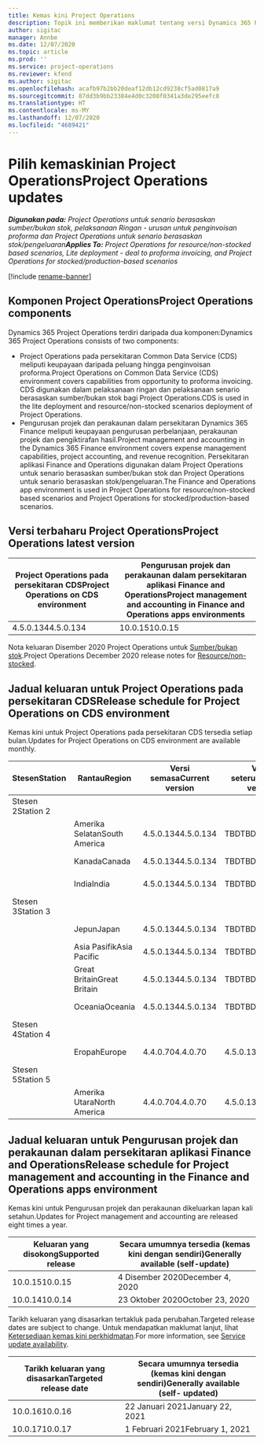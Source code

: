 ```yaml
---
title: Kemas kini Project Operations
description: Topik ini memberikan maklumat tentang versi Dynamics 365 Project Operations yang dikeluarkan.
author: sigitac
manager: Annbe
ms.date: 12/07/2020
ms.topic: article
ms.prod: ''
ms.service: project-operations
ms.reviewer: kfend
ms.author: sigitac
ms.openlocfilehash: acafb97b2bb20deaf12db12cd9238cf5ad0817a9
ms.sourcegitcommit: 87dd3b9bb23384e4d0c3208f0341a3de295eefc8
ms.translationtype: HT
ms.contentlocale: ms-MY
ms.lasthandoff: 12/07/2020
ms.locfileid: "4689421"
---
```

# <a name="project-operations-updates"></a><span data-ttu-id="2fc62-103">Pilih kemaskinian Project Operations</span><span class="sxs-lookup"><span data-stu-id="2fc62-103">Project Operations updates</span></span>

<span data-ttu-id="2fc62-104">_**Digunakan pada:** Project Operations untuk senario berasaskan sumber/bukan stok, pelaksanaan Ringan - urusan untuk penginvoisan proforma dan Project Operations untuk senario berasaskan stok/pengeluaran_</span><span class="sxs-lookup"><span data-stu-id="2fc62-104">_**Applies To:** Project Operations for resource/non-stocked based scenarios, Lite deployment - deal to proforma invoicing, and Project Operations for stocked/production-based scenarios_</span></span>

[!include [rename-banner](~/includes/cc-data-platform-banner.md)]

## <a name="project-operations-components"></a><span data-ttu-id="2fc62-105">Komponen Project Operations</span><span class="sxs-lookup"><span data-stu-id="2fc62-105">Project Operations components</span></span>

<span data-ttu-id="2fc62-106">Dynamics 365 Project Operations terdiri daripada dua komponen:</span><span class="sxs-lookup"><span data-stu-id="2fc62-106">Dynamics 365 Project Operations consists of two components:</span></span>

- <span data-ttu-id="2fc62-107">Project Operations pada persekitaran Common Data Service (CDS) meliputi keupayaan daripada peluang hingga penginvoisan proforma.</span><span class="sxs-lookup"><span data-stu-id="2fc62-107">Project Operations on Common Data Service (CDS) environment covers capabilities from opportunity to proforma invoicing.</span></span> <span data-ttu-id="2fc62-108">CDS digunakan dalam pelaksanaan ringan dan pelaksanaan senario berasaskan sumber/bukan stok bagi Project Operations.</span><span class="sxs-lookup"><span data-stu-id="2fc62-108">CDS is used in the lite deployment and resource/non-stocked scenarios deployment of Project Operations.</span></span>
- <span data-ttu-id="2fc62-109">Pengurusan projek dan perakaunan dalam persekitaran Dynamics 365 Finance meliputi keupayaan pengurusan perbelanjaan, perakaunan projek dan pengiktirafan hasil.</span><span class="sxs-lookup"><span data-stu-id="2fc62-109">Project management and accounting in the Dynamics 365 Finance environment covers expense management capabilities, project accounting, and revenue recognition.</span></span> <span data-ttu-id="2fc62-110">Persekitaran aplikasi Finance and Operations digunakan dalam Project Operations untuk senario berasaskan sumber/bukan stok dan Project Operations untuk senario berasaskan stok/pengeluaran.</span><span class="sxs-lookup"><span data-stu-id="2fc62-110">The Finance and Operations app environment is used in Project Operations for resource/non-stocked based scenarios and Project Operations for stocked/production-based scenarios.</span></span>

## <a name="project-operations-latest-version"></a><span data-ttu-id="2fc62-111">Versi terbaharu Project Operations</span><span class="sxs-lookup"><span data-stu-id="2fc62-111">Project Operations latest version</span></span>

| <span data-ttu-id="2fc62-112">Project Operations pada persekitaran CDS</span><span class="sxs-lookup"><span data-stu-id="2fc62-112">Project Operations on CDS environment</span></span> | <span data-ttu-id="2fc62-113">Pengurusan projek dan perakaunan dalam persekitaran aplikasi Finance and Operations</span><span class="sxs-lookup"><span data-stu-id="2fc62-113">Project management and accounting in Finance and Operations apps environments</span></span> |
| --- | --- |
| <span data-ttu-id="2fc62-114">4.5.0.134</span><span class="sxs-lookup"><span data-stu-id="2fc62-114">4.5.0.134</span></span> | <span data-ttu-id="2fc62-115">10.0.15</span><span class="sxs-lookup"><span data-stu-id="2fc62-115">10.0.15</span></span> |

<span data-ttu-id="2fc62-116">Nota keluaran Disember 2020 Project Operations untuk [Sumber/bukan stok](whats-new-dec-2020-resource-based.md).</span><span class="sxs-lookup"><span data-stu-id="2fc62-116">Project Operations December 2020 release notes for [Resource/non-stocked](whats-new-dec-2020-resource-based.md).</span></span>

## <a name="release-schedule-for-project-operations-on-cds-environment"></a><span data-ttu-id="2fc62-117">Jadual keluaran untuk Project Operations pada persekitaran CDS</span><span class="sxs-lookup"><span data-stu-id="2fc62-117">Release schedule for Project Operations on CDS environment</span></span>

<span data-ttu-id="2fc62-118">Kemas kini untuk Project Operations pada persekitaran CDS tersedia setiap bulan.</span><span class="sxs-lookup"><span data-stu-id="2fc62-118">Updates for Project Operations on CDS environment are available monthly.</span></span> 

| <span data-ttu-id="2fc62-119">Stesen</span><span class="sxs-lookup"><span data-stu-id="2fc62-119">Station</span></span>   | <span data-ttu-id="2fc62-120">Rantau</span><span class="sxs-lookup"><span data-stu-id="2fc62-120">Region</span></span>        | <span data-ttu-id="2fc62-121">Versi semasa</span><span class="sxs-lookup"><span data-stu-id="2fc62-121">Current version</span></span> | <span data-ttu-id="2fc62-122">Versi seterusnya</span><span class="sxs-lookup"><span data-stu-id="2fc62-122">Next version</span></span> | <span data-ttu-id="2fc62-123">secara umumnya tersedia</span><span class="sxs-lookup"><span data-stu-id="2fc62-123">Generally available</span></span> |
|-----------|---------------|-----------------|--------------|---------------------|
| <span data-ttu-id="2fc62-124">Stesen 2</span><span class="sxs-lookup"><span data-stu-id="2fc62-124">Station 2</span></span> |   &nbsp;      |    &nbsp;       | &nbsp;       |      &nbsp;         |
|   &nbsp;  | <span data-ttu-id="2fc62-125">Amerika Selatan</span><span class="sxs-lookup"><span data-stu-id="2fc62-125">South America</span></span> |  <span data-ttu-id="2fc62-126">4.5.0.134</span><span class="sxs-lookup"><span data-stu-id="2fc62-126">4.5.0.134</span></span>       | <span data-ttu-id="2fc62-127">TBD</span><span class="sxs-lookup"><span data-stu-id="2fc62-127">TBD</span></span>     | <span data-ttu-id="2fc62-128">08-Jan-21</span><span class="sxs-lookup"><span data-stu-id="2fc62-128">08-Jan-21</span></span>           |
|    &nbsp; | <span data-ttu-id="2fc62-129">Kanada</span><span class="sxs-lookup"><span data-stu-id="2fc62-129">Canada</span></span>        |  <span data-ttu-id="2fc62-130">4.5.0.134</span><span class="sxs-lookup"><span data-stu-id="2fc62-130">4.5.0.134</span></span>       | <span data-ttu-id="2fc62-131">TBD</span><span class="sxs-lookup"><span data-stu-id="2fc62-131">TBD</span></span>     | <span data-ttu-id="2fc62-132">08-Jan-21</span><span class="sxs-lookup"><span data-stu-id="2fc62-132">08-Jan-21</span></span>          |
|   &nbsp;  | <span data-ttu-id="2fc62-133">India</span><span class="sxs-lookup"><span data-stu-id="2fc62-133">India</span></span>         |  <span data-ttu-id="2fc62-134">4.5.0.134</span><span class="sxs-lookup"><span data-stu-id="2fc62-134">4.5.0.134</span></span>       | <span data-ttu-id="2fc62-135">TBD</span><span class="sxs-lookup"><span data-stu-id="2fc62-135">TBD</span></span>     | <span data-ttu-id="2fc62-136">08-Jan-21</span><span class="sxs-lookup"><span data-stu-id="2fc62-136">08-Jan-21</span></span>           |
| <span data-ttu-id="2fc62-137">Stesen 3</span><span class="sxs-lookup"><span data-stu-id="2fc62-137">Station 3</span></span>  |      &nbsp;   |     &nbsp;      |     &nbsp;   |      &nbsp;         |
|   &nbsp;  | <span data-ttu-id="2fc62-138">Jepun</span><span class="sxs-lookup"><span data-stu-id="2fc62-138">Japan</span></span>         |  <span data-ttu-id="2fc62-139">4.5.0.134</span><span class="sxs-lookup"><span data-stu-id="2fc62-139">4.5.0.134</span></span>       | <span data-ttu-id="2fc62-140">TBD</span><span class="sxs-lookup"><span data-stu-id="2fc62-140">TBD</span></span>     | <span data-ttu-id="2fc62-141">15-Jan-21</span><span class="sxs-lookup"><span data-stu-id="2fc62-141">15-Jan-21</span></span>           |
|   &nbsp;  | <span data-ttu-id="2fc62-142">Asia Pasifik</span><span class="sxs-lookup"><span data-stu-id="2fc62-142">Asia Pacific</span></span>  |  <span data-ttu-id="2fc62-143">4.5.0.134</span><span class="sxs-lookup"><span data-stu-id="2fc62-143">4.5.0.134</span></span>       | <span data-ttu-id="2fc62-144">TBD</span><span class="sxs-lookup"><span data-stu-id="2fc62-144">TBD</span></span>     | <span data-ttu-id="2fc62-145">15-Jan-21</span><span class="sxs-lookup"><span data-stu-id="2fc62-145">15-Jan-21</span></span>           |
|   &nbsp;  | <span data-ttu-id="2fc62-146">Great Britain</span><span class="sxs-lookup"><span data-stu-id="2fc62-146">Great Britain</span></span> |  <span data-ttu-id="2fc62-147">4.5.0.134</span><span class="sxs-lookup"><span data-stu-id="2fc62-147">4.5.0.134</span></span>       | <span data-ttu-id="2fc62-148">TBD</span><span class="sxs-lookup"><span data-stu-id="2fc62-148">TBD</span></span>     | <span data-ttu-id="2fc62-149">15-Jan-21</span><span class="sxs-lookup"><span data-stu-id="2fc62-149">15-Jan-21</span></span>           |
|   &nbsp;  | <span data-ttu-id="2fc62-150">Oceania</span><span class="sxs-lookup"><span data-stu-id="2fc62-150">Oceania</span></span>       |  <span data-ttu-id="2fc62-151">4.5.0.134</span><span class="sxs-lookup"><span data-stu-id="2fc62-151">4.5.0.134</span></span>       | <span data-ttu-id="2fc62-152">TBD</span><span class="sxs-lookup"><span data-stu-id="2fc62-152">TBD</span></span>     | <span data-ttu-id="2fc62-153">15-Jan-21</span><span class="sxs-lookup"><span data-stu-id="2fc62-153">15-Jan-21</span></span>           |
| <span data-ttu-id="2fc62-154">Stesen 4</span><span class="sxs-lookup"><span data-stu-id="2fc62-154">Station 4</span></span> |     &nbsp;    |     &nbsp;      |     &nbsp;   |      &nbsp;         |
|   &nbsp;  | <span data-ttu-id="2fc62-155">Eropah</span><span class="sxs-lookup"><span data-stu-id="2fc62-155">Europe</span></span>        |  <span data-ttu-id="2fc62-156">4.4.0.70</span><span class="sxs-lookup"><span data-stu-id="2fc62-156">4.4.0.70</span></span>       | <span data-ttu-id="2fc62-157">4.5.0.134</span><span class="sxs-lookup"><span data-stu-id="2fc62-157">4.5.0.134</span></span>     | <span data-ttu-id="2fc62-158">11 Dis 20</span><span class="sxs-lookup"><span data-stu-id="2fc62-158">11-Dec-20</span></span>           |
| <span data-ttu-id="2fc62-159">Stesen 5</span><span class="sxs-lookup"><span data-stu-id="2fc62-159">Station 5</span></span> |     &nbsp;    |     &nbsp;      |     &nbsp;   |      &nbsp;         |
|   &nbsp;  | <span data-ttu-id="2fc62-160">Amerika Utara</span><span class="sxs-lookup"><span data-stu-id="2fc62-160">North America</span></span> |  <span data-ttu-id="2fc62-161">4.4.0.70</span><span class="sxs-lookup"><span data-stu-id="2fc62-161">4.4.0.70</span></span>       | <span data-ttu-id="2fc62-162">4.5.0.134</span><span class="sxs-lookup"><span data-stu-id="2fc62-162">4.5.0.134</span></span>     | <span data-ttu-id="2fc62-163">18 Dis 20</span><span class="sxs-lookup"><span data-stu-id="2fc62-163">18-Dec-20</span></span>           |

## <a name="release-schedule-for-project-management-and-accounting-in-the-finance-and-operations-apps-environment"></a><span data-ttu-id="2fc62-164">Jadual keluaran untuk Pengurusan projek dan perakaunan dalam persekitaran aplikasi Finance and Operations</span><span class="sxs-lookup"><span data-stu-id="2fc62-164">Release schedule for Project management and accounting in the Finance and Operations apps environment</span></span>

<span data-ttu-id="2fc62-165">Kemas kini untuk Pengurusan projek dan perakaunan dikeluarkan lapan kali setahun.</span><span class="sxs-lookup"><span data-stu-id="2fc62-165">Updates for Project management and accounting are released eight times a year.</span></span>

| <span data-ttu-id="2fc62-166">Keluaran yang disokong</span><span class="sxs-lookup"><span data-stu-id="2fc62-166">Supported release</span></span> | <span data-ttu-id="2fc62-167">Secara umumnya tersedia (kemas kini dengan sendiri)</span><span class="sxs-lookup"><span data-stu-id="2fc62-167">Generally available (self-update)</span></span> |
| --- | --- |
| <span data-ttu-id="2fc62-168">10.0.15</span><span class="sxs-lookup"><span data-stu-id="2fc62-168">10.0.15</span></span> | <span data-ttu-id="2fc62-169">4 Disember 2020</span><span class="sxs-lookup"><span data-stu-id="2fc62-169">December 4, 2020</span></span> |
| <span data-ttu-id="2fc62-170">10.0.14</span><span class="sxs-lookup"><span data-stu-id="2fc62-170">10.0.14</span></span> | <span data-ttu-id="2fc62-171">23 Oktober 2020</span><span class="sxs-lookup"><span data-stu-id="2fc62-171">October 23, 2020</span></span> |

<span data-ttu-id="2fc62-172">Tarikh keluaran yang disasarkan tertakluk pada perubahan.</span><span class="sxs-lookup"><span data-stu-id="2fc62-172">Targeted release dates are subject to change.</span></span> <span data-ttu-id="2fc62-173">Untuk mendapatkan maklumat lanjut, lihat [Ketersediaan kemas kini perkhidmatan](https://docs.microsoft.com/dynamics365/fin-ops-core/fin-ops/get-started/public-preview-releases?toc=/dynamics365/finance/toc.json).</span><span class="sxs-lookup"><span data-stu-id="2fc62-173">For more information, see [Service update availability](https://docs.microsoft.com/dynamics365/fin-ops-core/fin-ops/get-started/public-preview-releases?toc=/dynamics365/finance/toc.json).</span></span>

| <span data-ttu-id="2fc62-174">Tarikh keluaran yang disasarkan</span><span class="sxs-lookup"><span data-stu-id="2fc62-174">Targeted release date</span></span> | <span data-ttu-id="2fc62-175">Secara umumnya tersedia (kemas kini dengan sendiri)</span><span class="sxs-lookup"><span data-stu-id="2fc62-175">Generally available (self- updated)</span></span> |
| --- | --- |
| <span data-ttu-id="2fc62-176">10.0.16</span><span class="sxs-lookup"><span data-stu-id="2fc62-176">10.0.16</span></span> | <span data-ttu-id="2fc62-177">22 Januari 2021</span><span class="sxs-lookup"><span data-stu-id="2fc62-177">January 22, 2021</span></span> |
| <span data-ttu-id="2fc62-178">10.0.17</span><span class="sxs-lookup"><span data-stu-id="2fc62-178">10.0.17</span></span> | <span data-ttu-id="2fc62-179">1 Februari 2021</span><span class="sxs-lookup"><span data-stu-id="2fc62-179">February 1, 2021</span></span> |

